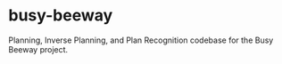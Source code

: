 # busy-beeway
Planning, Inverse Planning, and Plan Recognition codebase for the Busy Beeway project. 
